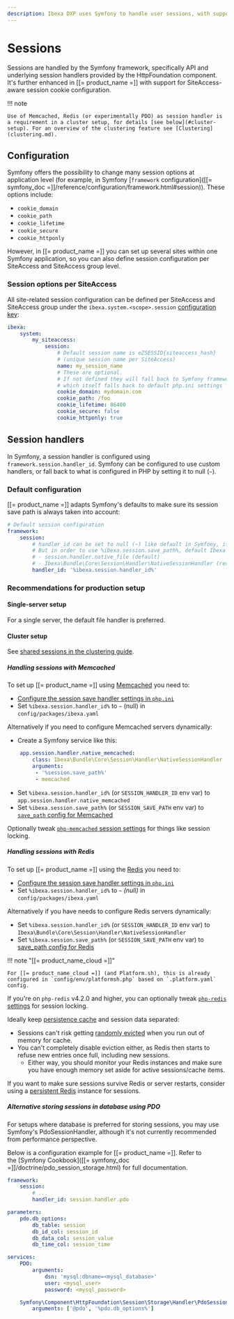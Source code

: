 ```yaml
---
description: Ibexa DXP uses Symfony to handle user sessions, with support for SiteAccess-aware session cookie configuration.
---
```


# Sessions

Sessions are handled by the Symfony framework, specifically API and underlying session handlers provided by the HttpFoundation component.
It's further enhanced in [[= product_name =]] with support for SiteAccess-aware session cookie configuration.

!!! note

    Use of Memcached, Redis (or experimentally PDO) as session handler is a requirement in a cluster setup, for details [see below](#cluster-setup). For an overview of the clustering feature see [Clustering](clustering.md).

## Configuration

Symfony offers the possibility to change many session options at application level (for example, in Symfony [`framework` configuration]([[= symfony_doc =]]/reference/configuration/framework.html#session)).
These options include:

- `cookie_domain`
- `cookie_path`
- `cookie_lifetime`
- `cookie_secure`
- `cookie_httponly`

However, in [[= product_name =]] you can set up several sites within one Symfony application, so you can also define session configuration per SiteAccess and SiteAccess group level.

### Session options per SiteAccess

All site-related session configuration can be defined per SiteAccess and SiteAccess group under the `ibexa.system.<scope>.session` [configuration key](configuration.md#configuration-files):

``` yaml
ibexa:
    system:
        my_siteaccess:
            session:
                # Default session name is eZSESSID{siteaccess_hash}
                # (unique session name per SiteAccess)
                name: my_session_name
                # These are optional. 
                # If not defined they will fall back to Symfony framework configuration, 
                # which itself falls back to default php.ini settings
                cookie_domain: mydomain.com
                cookie_path: /foo
                cookie_lifetime: 86400
                cookie_secure: false
                cookie_httponly: true
```

## Session handlers

In Symfony, a session handler is configured using `framework.session.handler_id`.
Symfony can be configured to use custom handlers, or fall back to what is configured in PHP by setting it to null (`~`).

### Default configuration

[[= product_name =]] adapts Symfony's defaults to make sure its session save path is always taken into account:

``` yaml
# Default session configuration
framework:
    session:
        # handler_id can be set to null (~) like default in Symfony, if it so will use default session handler from php.ini
        # But in order to use %ibexa.session.save_path%, default Ibexa DXP instead sets %ibexa.session.handler_id% to:
        # - session.handler.native_file (default)
        # - Ibexa\Bundle\Core\Session\Handler\NativeSessionHandler (recommended value for Cluster usage, using php-redis session handler )
        handler_id: '%ibexa.session.handler_id%'
```

### Recommendations for production setup

#### Single-server setup

For a single server, the default file handler is preferred.

#### Cluster setup

See [shared sessions in the clustering guide](clustering.md#shared-sessions).

##### Handling sessions with Memcached

To set up [[= product_name =]] using [Memcached](https://pecl.php.net/package/memcached) you need to:

- [Configure the session save handler settings in `php.ini`](https://www.php.net/manual/en/memcached.sessions.php)
- Set `%ibexa.session.handler_id%` to `~` (null) in `config/packages/ibexa.yaml`

Alternatively if you need to configure Memcached servers dynamically:

- Create a Symfony service like this:

```yaml
    app.session.handler.native_memcached:
        class: Ibexa\Bundle\Core\Session\Handler\NativeSessionHandler
        arguments:
         - '%session.save_path%'
         - memcached
```

- Set `%ibexa.session.handler_id%` (or `SESSION_HANDLER_ID` env var) to `app.session.handler.native_memcached`
- Set `%ibexa.session.save_path%` (or `SESSION_SAVE_PATH` env var) to [`save_path` config for Memcached](https://www.php.net/manual/en/memcached.sessions.php)

Optionally tweak [`php-memcached` session settings](https://www.php.net/manual/en/memcached.configuration.php) for things like session locking.

##### Handling sessions with Redis

To set up [[= product_name =]] using the [Redis](https://pecl.php.net/package/redis) you need to:

- [Configure the session save handler settings in `php.ini`](https://github.com/phpredis/phpredis/#php-session-handler)
- Set `%ibexa.session.handler_id%` to `~` _(null)_ in `config/packages/ibexa.yaml`

Alternatively if you have needs to configure Redis servers dynamically:

- Set `%ibexa.session.handler_id%` (or `SESSION_HANDLER_ID` env var) to `Ibexa\Bundle\Core\Session\Handler\NativeSessionHandler`
- Set `%ibexa.session.save_path%` (or `SESSION_SAVE_PATH` env var) to [save_path config for Redis](https://github.com/phpredis/phpredis/#php-session-handler)

!!! note "[[= product_name_cloud =]]"

    For [[= product_name_cloud =]] (and Platform.sh), this is already configured in `config/env/platformsh.php` based on `.platform.yaml` config.

If you're on `php-redis` v4.2.0 and higher, you can optionally tweak [`php-redis` settings](https://github.com/phpredis/phpredis#session-locking) for session locking.

Ideally keep [persistence cache](persistence_cache.md) and session data separated:

- Sessions can't risk getting [randomly evicted](https://redis.io/docs/reference/eviction/#eviction-policies) when you run out of memory for cache.
- You can't completely disable eviction either, as Redis then starts to refuse new entries once full, including new sessions.
    - Either way, you should monitor your Redis instances and make sure you have enough memory set aside for active sessions/cache items.

If you want to make sure sessions survive Redis or server restarts, consider using a [persistent Redis](https://redis.io/docs/management/persistence/) instance for sessions.

##### Alternative storing sessions in database using PDO

For setups where database is preferred for storing sessions, you may use Symfony's PdoSessionHandler, although it's not currently recommended from performance perspective.

Below is a configuration example for [[= product_name =]]. Refer to the [Symfony Cookbook]([[= symfony_doc =]]/doctrine/pdo_session_storage.html) for full documentation.

``` yaml
framework:
    session:
        # ...
        handler_id: session.handler.pdo

parameters:
    pdo.db_options:
        db_table: session
        db_id_col: session_id
        db_data_col: session_value
        db_time_col: session_time

services:
    PDO:
        arguments:
            dsn: 'mysql:dbname=<mysql_database>'
            user: <mysql_user>
            password: <mysql_password>

    Symfony\Component\HttpFoundation\Session\Storage\Handler\PdoSessionHandler:
        arguments: ['@pdo', '%pdo.db_options%']
```
